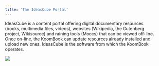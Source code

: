 ```yaml
---
title: 'The IdeasCube Portal'
---
```


IdeasCube is a content portal offering digital documentary resources (books, multimedia files, videos), websites (Wikipedia, the Gutenberg project, Wikisource) and raining tools (Moocs) that can be viewed off-line. Once on-line, the KoomBook can update resources already installed and upload new ones. IdeasCube is the software from which the KoomBook operates.

![](Capture%20du%202016-05-25%2013:12:17.png)